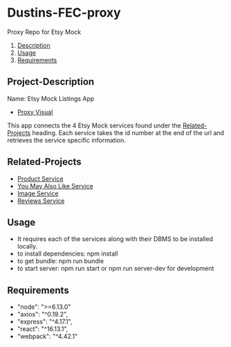 # Dustins-FEC-proxy
Proxy Repo for Etsy Mock

1. [Description](#Project-Description)
2. [Usage](#Usage)
3. [Requirements](#requirements)


## Project-Description
Name: Etsy Mock Listings App

- [Proxy Visual](./https://us04web.zoom.us/j/8145542692?pwd=cXhoM2tmSG5CbGJZZUdjVkZjQ21mQT09)

This app connects the 4 Etsy Mock services found under the [Related-Projects](#Related-Projects) heading.
Each service takes the id number at the end of the url and retrieves the service specific information.

## Related-Projects

  - [Product Service](https://github.com/rpt19-taniwha/mervin-fec-service)
  - [You May Also Like Service](https://github.com/rpt19-taniwha/andy-fec-service)
  - [Image Service](https://github.com/rpt19-taniwha/Dustins-FEC-Service)
  - [Reviews Service](https://github.com/teamName/repo)



## Usage

- It requires each of the services along with their DBMS to be installed locally.
- to install dependencies: npm install
- to get bundle: npm run bundle
- to start server: npm run start or npm run server-dev for development

## Requirements
- "node": ">=6.13.0"
- "axios": "^0.19.2",
- "express": "^4.17.1",
- "react": "^16.13.1",
- "webpack": "^4.42.1"


